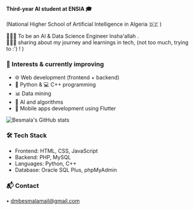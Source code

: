 #### Third-year AI student at ENSIA 🎓 </br>
(National Higher School of Artificial Intelligence in Algeria 🇩🇿 ) </br>

👩🏻‍🎓 To be an AI & Data Science Engineer Insha'allah . </br>
👩🏻‍💻 sharing about my journey and learnings in tech, (not too much, trying to :') ! )</br>

### 🧠 Interests & currently improving
- 🌐 Web development (frontend + backend)  
- 🐍 Python & 💻 C++ programming
- 📊 Data mining
- 🧩 AI and algorithms
- 📱 Mobile apps development using Flutter



![Besmala's GitHub stats](https://github-readme-stats.vercel.app/api?username=besmala-codes&show_icons=true&theme=radical)


### 🛠️ Tech Stack
- Frontend: HTML, CSS, JavaScript  
- Backend: PHP, MySQL  
- Languages: Python, C++  
- Database: Oracle SQL Plus, phpMyAdmin


### 📬 Contact
• dmbesmalamail@gmail.com

